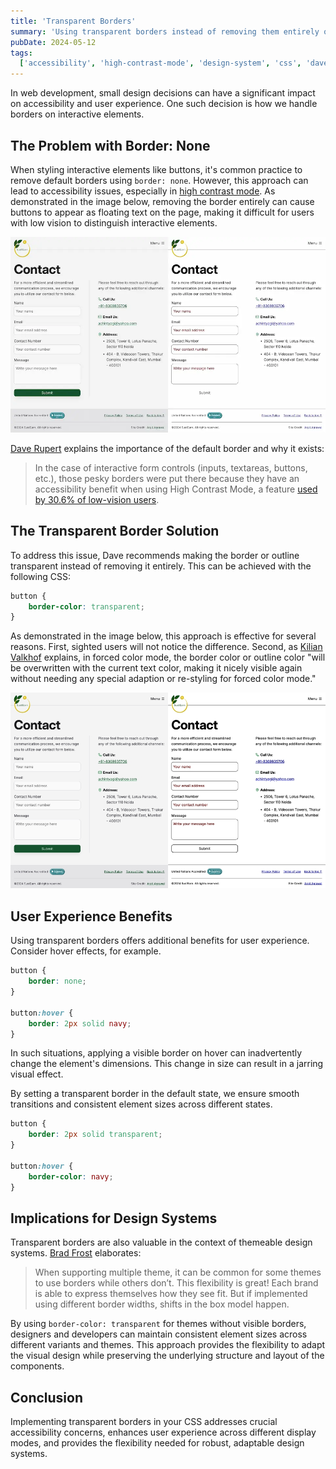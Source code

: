 ```yaml
---
title: 'Transparent Borders'
summary: 'Using transparent borders instead of removing them entirely offers significant benefits for accessibility, user experience, and design system flexibility.'
pubDate: 2024-05-12
tags:
  ['accessibility', 'high-contrast-mode', 'design-system', 'css', 'dave-rupert']
---
```


In web development, small design decisions can have a significant impact on accessibility and user experience. One such decision is how we handle borders on interactive elements.

## The Problem with Border: None

When styling interactive elements like buttons, it's common practice to remove default borders using `border: none`. However, this approach can lead to accessibility issues, especially in [high contrast mode](/blog/testing-in-forced-colors-mode/). As demonstrated in the image below, removing the border entirely can cause buttons to appear as floating text on the page, making it difficult for users with low vision to distinguish interactive elements.

![Side-by-side comparison of the contact form on Slae.app. The left image shows the contact form with forced colors disabled, displaying the default color scheme. The right image shows the contact form with forced colors enabled. In the right image, the submit button appears as floating text on the page.](./slae-before-after-high-contrast-mode.webp)<!--rehype:loading=eager-->

[Dave Rupert](https://frontendmasters.com/blog/you-want-border-color-transparent-not-border-none/) explains the importance of the default border and why it exists:

> In the case of interactive form controls (inputs, textareas, buttons, etc.), those pesky borders were put there because they have an accessibility benefit when using High Contrast Mode, a feature [used by 30.6% of low-vision users](https://webaim.org/projects/lowvisionsurvey2/#at).

## The Transparent Border Solution

To address this issue, Dave recommends making the border or outline transparent instead of removing it entirely. This can be achieved with the following CSS:

```css
button {
	border-color: transparent;
}
```

As demonstrated in the image below, this approach is effective for several reasons. First, sighted users will not notice the difference. Second, as [Kilian Valkhof](https://polypane.app/blog/forced-colors-explained-a-practical-guide/) explains, in forced color mode, the border color or outline color "will be overwritten with the current text color, making it nicely visible again without needing any special adaption or re-styling for forced color mode."

![Side-by-side comparison of the contact form on Slae.app with the transparent border solution applied. The left image shows the contact form with forced colors disabled, displaying the default color scheme. The right image shows the contact form with forced colors enabled. In the right image, the submit button appears as a button.](./slae-before-after-transparent-border.jpg)

## User Experience Benefits

Using transparent borders offers additional benefits for user experience. Consider hover effects, for example.

```css
button {
	border: none;
}

button:hover {
	border: 2px solid navy;
}
```

In such situations, applying a visible border on hover can inadvertently change the element's dimensions. This change in size can result in a jarring visual effect.

By setting a transparent border in the default state, we ensure smooth transitions and consistent element sizes across different states.

```css
button {
	border: 2px solid transparent;
}

button:hover {
	border-color: navy;
}
```

## Implications for Design Systems

Transparent borders are also valuable in the context of themeable design systems. [Brad Frost](https://bradfrost.com/blog/post/transparent-borders/) elaborates:

> When supporting multiple theme, it can be common for some themes to use borders while others don’t. This flexibility is great! Each brand is able to express themselves how they see fit. But if implemented using different border widths, shifts in the box model happen.

By using `border-color: transparent` for themes without visible borders, designers and developers can maintain consistent element sizes across different variants and themes. This approach provides the flexibility to adapt the visual design while preserving the underlying structure and layout of the components.

## Conclusion

Implementing transparent borders in your CSS addresses crucial accessibility concerns, enhances user experience across different display modes, and provides the flexibility needed for robust, adaptable design systems.
